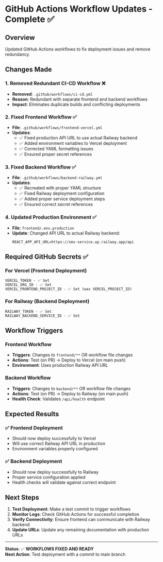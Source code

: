 # GitHub Actions Workflow Updates - Complete ✅

## Overview
Updated GitHub Actions workflows to fix deployment issues and remove redundancy.

## Changes Made

### 1. Removed Redundant CI-CD Workflow ❌
- **Removed**: `.github/workflows/ci-cd.yml`
- **Reason**: Redundant with separate frontend and backend workflows
- **Impact**: Eliminates duplicate builds and conflicting deployments

### 2. Fixed Frontend Workflow ✅
- **File**: `.github/workflows/frontend-vercel.yml`
- **Updates**:
  - ✅ Fixed production API URL to use actual Railway backend
  - ✅ Added environment variables to Vercel deployment
  - ✅ Corrected YAML formatting issues
  - ✅ Ensured proper secret references

### 3. Fixed Backend Workflow ✅
- **File**: `.github/workflows/backend-railway.yml`
- **Updates**:
  - ✅ Recreated with proper YAML structure
  - ✅ Fixed Railway deployment configuration
  - ✅ Added proper service deployment steps
  - ✅ Ensured correct secret references

### 4. Updated Production Environment ✅
- **File**: `frontend/.env.production`
- **Update**: Changed API URL to actual Railway backend:
  ```
  REACT_APP_API_URL=https://sms-service.up.railway.app/api
  ```

## Required GitHub Secrets ✅

### For Vercel (Frontend Deployment)
```
VERCEL_TOKEN - ✅ Set
VERCEL_ORG_ID - ✅ Set
VERCEL_FRONTEND_PROJECT_ID - ✅ Set (was VERCEL_PROJECT_ID)
```

### For Railway (Backend Deployment)
```
RAILWAY_TOKEN - ✅ Set
RAILWAY_BACKEND_SERVICE_ID - ✅ Set
```

## Workflow Triggers

### Frontend Workflow
- **Triggers**: Changes to `frontend/**` OR workflow file changes
- **Actions**: Test (on PR) → Deploy to Vercel (on main push)
- **Environment**: Uses production Railway API URL

### Backend Workflow  
- **Triggers**: Changes to `backend/**` OR workflow file changes
- **Actions**: Test (on PR) → Deploy to Railway (on main push)
- **Health Check**: Validates `/api/health` endpoint

## Expected Results

### ✅ Frontend Deployment
- Should now deploy successfully to Vercel
- Will use correct Railway API URL in production
- Environment variables properly configured

### ✅ Backend Deployment
- Should now deploy successfully to Railway
- Proper service configuration applied
- Health checks will validate against correct endpoint

## Next Steps

1. **Test Deployment**: Make a test commit to trigger workflows
2. **Monitor Logs**: Check GitHub Actions for successful completion
3. **Verify Connectivity**: Ensure frontend can communicate with Railway backend
4. **Update URLs**: Update any remaining documentation with production URLs

---

**Status**: ✅ **WORKFLOWS FIXED AND READY**  
**Next Action**: Test deployment with a commit to main branch
